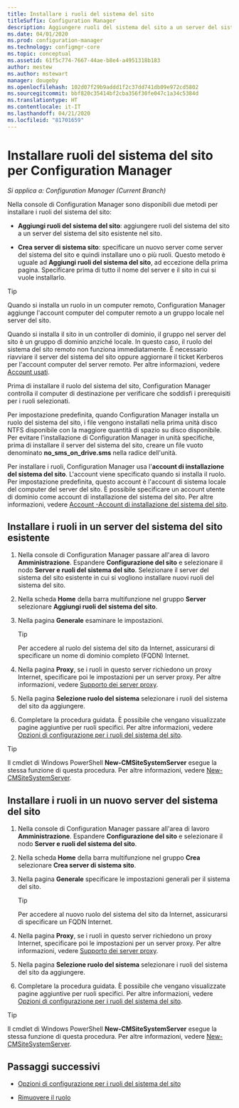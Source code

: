 ```yaml
---
title: Installare i ruoli del sistema del sito
titleSuffix: Configuration Manager
description: Aggiungere ruoli del sistema del sito a un server del sistema del sito esistente o nuovo nel sito.
ms.date: 04/01/2020
ms.prod: configuration-manager
ms.technology: configmgr-core
ms.topic: conceptual
ms.assetid: 61f5c774-7667-44ae-b8e4-a4951318b183
author: mestew
ms.author: mstewart
manager: dougeby
ms.openlocfilehash: 102d07f29b9addd1f2c37dd741db09e972cd5802
ms.sourcegitcommit: bbf820c35414bf2cba356f30fe047c1a34c5384d
ms.translationtype: HT
ms.contentlocale: it-IT
ms.lasthandoff: 04/21/2020
ms.locfileid: "81701659"
---
```

# <a name="install-site-system-roles-for-configuration-manager"></a>Installare ruoli del sistema del sito per Configuration Manager

*Si applica a: Configuration Manager (Current Branch)*

Nella console di Configuration Manager sono disponibili due metodi per installare i ruoli del sistema del sito:

- **Aggiungi ruoli del sistema del sito**: aggiungere ruoli del sistema del sito a un server del sistema del sito esistente nel sito.

- **Crea server di sistema sito**: specificare un nuovo server come server del sistema del sito e quindi installare uno o più ruoli. Questo metodo è uguale ad **Aggiungi ruoli del sistema del sito**, ad eccezione della prima pagina. Specificare prima di tutto il nome del server e il sito in cui si vuole installarlo.

> [!TIP]
> Quando si installa un ruolo in un computer remoto, Configuration Manager aggiunge l'account computer del computer remoto a un gruppo locale nel server del sito.
>
> Quando si installa il sito in un controller di dominio, il gruppo nel server del sito è un gruppo di dominio anziché locale. In questo caso, il ruolo del sistema del sito remoto non funziona immediatamente. È necessario riavviare il server del sistema del sito oppure aggiornare il ticket Kerberos per l'account computer del server remoto. Per altre informazioni, vedere [Account usati](../../../plan-design/hierarchy/accounts.md).

Prima di installare il ruolo del sistema del sito, Configuration Manager controlla il computer di destinazione per verificare che soddisfi i prerequisiti per i ruoli selezionati.

Per impostazione predefinita, quando Configuration Manager installa un ruolo del sistema del sito, i file vengono installati nella prima unità disco NTFS disponibile con la maggiore quantità di spazio su disco disponibile. Per evitare l'installazione di Configuration Manager in unità specifiche, prima di installare il server del sistema del sito, creare un file vuoto denominato **no_sms_on_drive.sms** nella radice dell'unità.

Per installare i ruoli, Configuration Manager usa l'**account di installazione del sistema del sito**. L'account viene specificato quando si installa il ruolo. Per impostazione predefinita, questo account è l'account di sistema locale del computer del server del sito. È possibile specificare un account utente di dominio come account di installazione del sistema del sito. Per altre informazioni, vedere [Account -Account di installazione del sistema del sito](../../../plan-design/hierarchy/accounts.md#site-system-installation-account).

## <a name="install-roles-on-an-existing-site-system-server"></a><a name="bkmk_addrole"></a> Installare i ruoli in un server del sistema del sito esistente

1. Nella console di Configuration Manager passare all'area di lavoro **Amministrazione**. Espandere **Configurazione del sito** e selezionare il nodo **Server e ruoli del sistema del sito**. Selezionare il server del sistema del sito esistente in cui si vogliono installare nuovi ruoli del sistema del sito.

1. Nella scheda **Home** della barra multifunzione nel gruppo **Server** selezionare **Aggiungi ruoli del sistema del sito**.

1. Nella pagina **Generale** esaminare le impostazioni.

    > [!TIP]
    >  Per accedere al ruolo del sistema del sito da Internet, assicurarsi di specificare un nome di dominio completo (FQDN) Internet.

1. Nella pagina **Proxy**, se i ruoli in questo server richiedono un proxy Internet, specificare poi le impostazioni per un server proxy. Per altre informazioni, vedere [Supporto dei server proxy](../../../plan-design/network/proxy-server-support.md).

1. Nella pagina **Selezione ruolo del sistema** selezionare i ruoli del sistema del sito da aggiungere.

1. Completare la procedura guidata. È possibile che vengano visualizzate pagine aggiuntive per ruoli specifici. Per altre informazioni, vedere [Opzioni di configurazione per i ruoli del sistema del sito](configuration-options-for-site-system-roles.md).

> [!TIP]
> Il cmdlet di Windows PowerShell **New-CMSiteSystemServer** esegue la stessa funzione di questa procedura. Per altre informazioni, vedere [New-CMSiteSystemServer](https://docs.microsoft.com/powershell/module/configurationmanager/new-cmsitesystemserver?view=sccm-ps).

## <a name="install-roles-on-a-new-site-system-server"></a><a name="bkmk_createnew"></a> Installare i ruoli in un nuovo server del sistema del sito

1. Nella console di Configuration Manager passare all'area di lavoro **Amministrazione**. Espandere **Configurazione del sito** e selezionare il nodo **Server e ruoli del sistema del sito**.

1. Nella scheda **Home** della barra multifunzione nel gruppo **Crea** selezionare **Crea server di sistema sito**.

1. Nella pagina **Generale** specificare le impostazioni generali per il sistema del sito.

    > [!TIP]
    > Per accedere al nuovo ruolo del sistema del sito da Internet, assicurarsi di specificare un FQDN Internet.

1. Nella pagina **Proxy**, se i ruoli in questo server richiedono un proxy Internet, specificare poi le impostazioni per un server proxy. Per altre informazioni, vedere [Supporto dei server proxy](../../../plan-design/network/proxy-server-support.md).

1. Nella pagina **Selezione ruolo del sistema** selezionare i ruoli del sistema del sito da aggiungere.

1. Completare la procedura guidata. È possibile che vengano visualizzate pagine aggiuntive per ruoli specifici. Per altre informazioni, vedere [Opzioni di configurazione per i ruoli del sistema del sito](configuration-options-for-site-system-roles.md).

> [!TIP]
> Il cmdlet di Windows PowerShell **New-CMSiteSystemServer** esegue la stessa funzione di questa procedura. Per altre informazioni, vedere [New-CMSiteSystemServer](https://docs.microsoft.com/powershell/module/configurationmanager/new-cmsitesystemserver?view=sccm-ps).

## <a name="next-steps"></a>Passaggi successivi

- [Opzioni di configurazione per i ruoli del sistema del sito](configuration-options-for-site-system-roles.md)

- [Rimuovere il ruolo](../install/uninstall-sites-and-hierarchies.md#bkmk_role)
